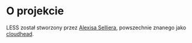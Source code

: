 O projekcie
=====

LESS został stworzony przez [Alexisa Selliera](http://cloudhead.io), powszechnie znanego jako [cloudhead](http://cloudhead.io).
